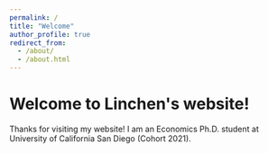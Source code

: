 ```yaml
---
permalink: /
title: "Welcome"
author_profile: true
redirect_from: 
  - /about/
  - /about.html
---
```



Welcome to Linchen's website!
======
Thanks for visiting my website! I am an Economics Ph.D. student at University of California San Diego (Cohort 2021). 


